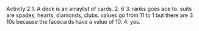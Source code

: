 Activity 2
    1. A deck is an arraylist of cards.
    2. 6
    3. ranks goes ace to. suits are spades, hearts, diamonds, clubs. values go from 11 to 1
       but there are 3 10s because the facecards have a value of 10.
    4. yes.